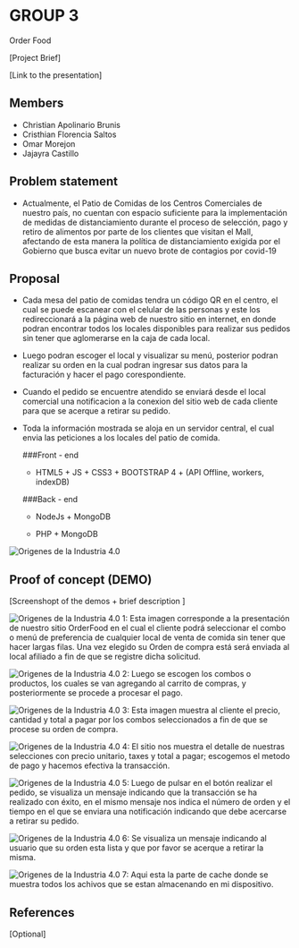 # GROUP 3

Order Food

[Project Brief]

[Link to the presentation]

## Members

 - Christian Apolinario Brunis
 - Cristhian Florencia Saltos
 - Omar Morejon 
 - Jajayra Castillo


## Problem statement

  - Actualmente, el Patio de Comidas de los Centros Comerciales de nuestro país, no cuentan con espacio suficiente para la implementación de medidas de distanciamiento 
 durante el proceso de selección, pago y retiro de alimentos por parte de los clientes que visitan el Mall, afectando de esta manera la política de distanciamiento exigida por el Gobierno
 que busca evitar un nuevo brote de contagios por covid-19
 
  
 
## Proposal

 - Cada mesa del patio de comidas tendra un código QR en el centro, el cual se puede escanear con el celular de las personas y este los redireccionará a la página web de nuestro sitio en internet, en donde podran encontrar todos los locales disponibles para realizar sus pedidos sin tener que aglomerarse en la caja de cada local.
 - Luego podran escoger el local y visualizar su menú, posterior podran realizar su orden en la cual podran ingresar sus datos para la facturación y hacer el pago corespondiente.
 - Cuando el pedido se encuentre atendido se enviará desde el local comercial una notificacion a la conexion del sitio web de cada cliente para que se acerque a retirar su pedido.
 - Toda la información mostrada se aloja en un servidor central, el cual envia las peticiones a los locales del patio de comida.
	
	###Front - end
	- HTML5 + JS + CSS3 + BOOTSTRAP 4 + (API Offline, workers, indexDB) 
	
	###Back - end

	- NodeJs + MongoDB

	- PHP + MongoDB


![Origenes de la Industria 4.0](Demo/Solución.jpg)
	

## Proof of concept (DEMO)

[Screenshopt of the demos + brief description ]

![Origenes de la Industria 4.0](Demo/img-1.png)
1: Esta imagen corresponde a la presentación de nuestro sitio OrderFood en el cual el cliente podrá seleccionar el combo o menú de preferencia de cualquier local de venta de comida sin tener que hacer largas filas. Una vez elegido su Orden de compra está será enviada al local afiliado a fin de que se registre dicha solicitud.

![Origenes de la Industria 4.0](Demo/img-2.png)
2: Luego se escogen los combos o productos, los cuales se van agregando al carrito de compras, y posteriormente se procede a procesar el pago.

![Origenes de la Industria 4.0](Demo/img-3.png)
3: Esta imagen muestra al cliente el precio, cantidad y total a pagar por los combos seleccionados a fin de que se procese su orden de compra.


![Origenes de la Industria 4.0](Demo/img-4.png)
4: El sitio nos muestra el detalle de nuestras selecciones con precio unitario, taxes y total a pagar; escogemos el metodo de pago y hacemos efectiva la transacción.

![Origenes de la Industria 4.0](Demo/img-5.png)
5: Luego de pulsar en el botón realizar el pedido, se visualiza un mensaje indicando que la transacción se ha realizado con éxito,  en el mismo mensaje nos indica el número de orden y el tiempo en el que se enviara una notificación indicando que debe acercarse a retirar su pedido.

![Origenes de la Industria 4.0](Demo/img-6.png)
6: Se visualiza un mensaje indicando al usuario que su orden esta lista y que por favor se acerque a retirar la misma.

![Origenes de la Industria 4.0](Demo/img-7.png)
7: Aqui esta la parte de cache donde se muestra todos los achivos que se estan almacenando en mi dispositivo.

## References

[Optional]
